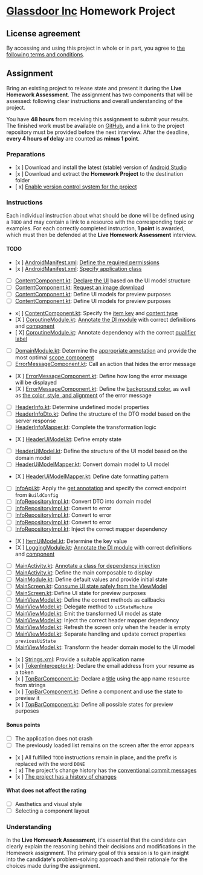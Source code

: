 # [Glassdoor Inc](https://www.glassdoor.com) Homework Project

## License agreement

By accessing and using this project in whole or in part, you agree to [the following terms and conditions](LICENSE.md).

## Assignment

Bring an existing project to release state and present it during the **Live Homework Assessment**.
The assignment has two components that will be assessed: following clear instructions and overall understanding of the project.

You have **48 hours** from receiving this assignment to submit your results.
The finished work must be available on [GitHub](https://github.com), and a link to the project repository must be provided before the next interview.
After the deadline, **every 4 hours of delay** are counted as **minus 1 point**.

### Preparations

- [x ] Download and install the latest (stable) version of [Android Studio](https://developer.android.com/studio)
- [x ] Download and extract the **Homework Project** to the destination folder
- [ x] [Enable version control system for the project](https://docs.github.com/en/migrations/importing-source-code/using-the-command-line-to-import-source-code/adding-locally-hosted-code-to-github)

### Instructions

Each individual instruction about what should be done will be defined using a `TODO` and may contain a link to a resource with the corresponding topic or examples.
For each correctly completed instruction, **1 point** is awarded, which must then be defended at the **Live Homework Assessment** interview.

#### TODO

- [x ] [AndroidManifest.xml](app/src/main/AndroidManifest.xml): [Define the required permissions](https://developer.android.com/develop/connectivity/network-ops/connecting)
- [x ] [AndroidManifest.xml](app/src/main/AndroidManifest.xml): [Specify application class](https://developer.android.com/reference/android/app/Application)
- [ ] [ContentComponent.kt](app/src/main/java/com/glassdoor/intern/presentation/ui/component/ContentComponent.kt): [Declare the UI](https://developer.android.com/codelabs/jetpack-compose-basics#5) based on the UI model structure
- [ ] [ContentComponent.kt](app/src/main/java/com/glassdoor/intern/presentation/ui/component/ContentComponent.kt): [Request an image download](https://github.com/coil-kt/coil#requests)
- [ ] [ContentComponent.kt](app/src/main/java/com/glassdoor/intern/presentation/ui/component/ContentComponent.kt): Define UI models for preview purposes
- [ ] [ContentComponent.kt](app/src/main/java/com/glassdoor/intern/presentation/ui/component/ContentComponent.kt): Define UI models for preview purposes
- x[ ] [ContentComponent.kt](app/src/main/java/com/glassdoor/intern/presentation/ui/component/ContentComponent.kt): Specify the [item key](https://developer.android.com/jetpack/compose/lists#item-keys) and [content type](https://developer.android.com/jetpack/compose/lists#content-type)
- [X ] [CoroutineModule.kt](app/src/main/java/com/glassdoor/intern/utils/coroutine/CoroutineModule.kt): [Annotate the DI module](https://developer.android.com/training/dependency-injection/hilt-android#hilt-modules) with correct definitions and [component](https://developer.android.com/training/dependency-injection/hilt-android#hilt-modules)
- [ X] [CoroutineModule.kt](app/src/main/java/com/glassdoor/intern/utils/coroutine/CoroutineModule.kt): Annotate dependency with the correct [qualifier label](https://developer.android.com/training/dependency-injection/hilt-android#multiple-bindings)
- [ ] [DomainModule.kt](app/src/main/java/com/glassdoor/intern/domain/di/DomainModule.kt): Determine the [appropriate annotation](https://developer.android.com/codelabs/android-hilt#6) and provide the most optimal [scope component](https://developer.android.com/training/dependency-injection/hilt-android#generated-components)
- [ ] [ErrorMessageComponent.kt](app/src/main/java/com/glassdoor/intern/presentation/ui/component/ErrorMessageComponent.kt): Call an action that hides the error message
- [X ] [ErrorMessageComponent.kt](app/src/main/java/com/glassdoor/intern/presentation/ui/component/ErrorMessageComponent.kt): Define how long the error message will be displayed
- [X ] [ErrorMessageComponent.kt](app/src/main/java/com/glassdoor/intern/presentation/ui/component/ErrorMessageComponent.kt): Define the [background color](https://developer.android.com/jetpack/compose/modifiers#scope-safety), as well as [the color, style, and alignment](https://developer.android.com/jetpack/compose/text/style-text) of the error message
- [ ] [HeaderInfo.kt](app/src/main/java/com/glassdoor/intern/domain/model/HeaderInfo.kt): Determine undefined model properties
- [ ] [HeaderInfoDto.kt](app/src/main/java/com/glassdoor/intern/data/model/HeaderInfoDto.kt): Define the structure of the DTO model based on the server response
- [ ] [HeaderInfoMapper.kt](app/src/main/java/com/glassdoor/intern/data/mapper/HeaderInfoMapper.kt): Complete the transformation logic
- [X ] [HeaderUiModel.kt](app/src/main/java/com/glassdoor/intern/presentation/model/HeaderUiModel.kt): Define empty state
- [ ] [HeaderUiModel.kt](app/src/main/java/com/glassdoor/intern/presentation/model/HeaderUiModel.kt): Define the structure of the UI model based on the domain model
- [ ] [HeaderUiModelMapper.kt](app/src/main/java/com/glassdoor/intern/presentation/mapper/HeaderUiModelMapper.kt): Convert domain model to UI model
- [X ] [HeaderUiModelMapper.kt](app/src/main/java/com/glassdoor/intern/presentation/mapper/HeaderUiModelMapper.kt): Define date formatting pattern
- [ ] [InfoApi.kt](app/src/main/java/com/glassdoor/intern/data/source/InfoApi.kt): Apply the [get annotation](https://square.github.io/retrofit) and specify the correct endpoint from `BuildConfig`
- [ ] [InfoRepositoryImpl.kt](app/src/main/java/com/glassdoor/intern/data/repository/InfoRepositoryImpl.kt): Convert DTO into domain model
- [ ] [InfoRepositoryImpl.kt](app/src/main/java/com/glassdoor/intern/data/repository/InfoRepositoryImpl.kt): Convert to error
- [ ] [InfoRepositoryImpl.kt](app/src/main/java/com/glassdoor/intern/data/repository/InfoRepositoryImpl.kt): Convert to error
- [ ] [InfoRepositoryImpl.kt](app/src/main/java/com/glassdoor/intern/data/repository/InfoRepositoryImpl.kt): Convert to error
- [ ] [InfoRepositoryImpl.kt](app/src/main/java/com/glassdoor/intern/data/repository/InfoRepositoryImpl.kt): Inject the correct mapper dependency
- [X ] [ItemUiModel.kt](app/src/main/java/com/glassdoor/intern/presentation/model/ItemUiModel.kt): Determine the key value
- [X ] [LoggingModule.kt](app/src/main/java/com/glassdoor/intern/utils/logging/LoggingModule.kt): [Annotate the DI module](https://developer.android.com/training/dependency-injection/hilt-android#hilt-modules) with correct definitions and [component](https://developer.android.com/training/dependency-injection/hilt-android#hilt-modules)
- [ ] [MainActivity.kt](app/src/main/java/com/glassdoor/intern/presentation/ui/MainActivity.kt): [Annotate a class for dependency injection](https://developer.android.com/training/dependency-injection/hilt-android#android-classes)
- [ ] [MainActivity.kt](app/src/main/java/com/glassdoor/intern/presentation/ui/MainActivity.kt): Define the main composable to display
- [ ] [MainModule.kt](app/src/main/java/com/glassdoor/intern/presentation/di/MainModule.kt): Define default values and provide initial state
- [ ] [MainScreen.kt](app/src/main/java/com/glassdoor/intern/presentation/ui/MainScreen.kt): [Consume UI state safely from the ViewModel](https://developer.android.com/codelabs/jetpack-compose-advanced-state-side-effects#3)
- [ ] [MainScreen.kt](app/src/main/java/com/glassdoor/intern/presentation/ui/MainScreen.kt): Define UI state for preview purposes
- [ ] [MainViewModel.kt](app/src/main/java/com/glassdoor/intern/presentation/MainViewModel.kt): Define the correct methods as callbacks
- [ ] [MainViewModel.kt](app/src/main/java/com/glassdoor/intern/presentation/MainViewModel.kt): Delegate method to `uiStateMachine`
- [ ] [MainViewModel.kt](app/src/main/java/com/glassdoor/intern/presentation/MainViewModel.kt): Emit the transformed UI model as state
- [ ] [MainViewModel.kt](app/src/main/java/com/glassdoor/intern/presentation/MainViewModel.kt): Inject the correct header mapper dependency
- [ ] [MainViewModel.kt](app/src/main/java/com/glassdoor/intern/presentation/MainViewModel.kt): Refresh the screen only when the header is empty
- [ ] [MainViewModel.kt](app/src/main/java/com/glassdoor/intern/presentation/MainViewModel.kt): Separate handling and update correct properties `previousUiState`
- [ ] [MainViewModel.kt](app/src/main/java/com/glassdoor/intern/presentation/MainViewModel.kt): Transform the header domain model to the UI model
- [x ] [Strings.xml](app/src/main/res/values/strings.xml): Provide a suitable application name
- [x ] [TokenInterceptor.kt](app/src/main/java/com/glassdoor/intern/data/network/TokenInterceptor.kt): Declare the email address from your resume as a token
- [x ] [TopBarComponent.kt](app/src/main/java/com/glassdoor/intern/presentation/ui/component/TopBarComponent.kt): Declare a [title](https://developer.android.com/reference/kotlin/androidx/compose/material/package-summary#Text(androidx.compose.ui.text.AnnotatedString,androidx.compose.ui.Modifier,androidx.compose.ui.graphics.Color,androidx.compose.ui.unit.TextUnit,androidx.compose.ui.text.font.FontStyle,androidx.compose.ui.text.font.FontWeight,androidx.compose.ui.text.font.FontFamily,androidx.compose.ui.unit.TextUnit,androidx.compose.ui.text.style.TextDecoration,androidx.compose.ui.text.style.TextAlign,androidx.compose.ui.unit.TextUnit,androidx.compose.ui.text.style.TextOverflow,kotlin.Boolean,kotlin.Int,kotlin.Int,kotlin.collections.Map,kotlin.Function1,androidx.compose.ui.text.TextStyle)) using the app name resource from strings
- [x ] [TopBarComponent.kt](app/src/main/java/com/glassdoor/intern/presentation/ui/component/TopBarComponent.kt): Define a component and use the state to preview it
- [x ] [TopBarComponent.kt](app/src/main/java/com/glassdoor/intern/presentation/ui/component/TopBarComponent.kt): Define all possible states for preview purposes

#### Bonus points

- [ ] The application does not crash
- [ ] The previously loaded list remains on the screen after the error appears
- [x ] All fulfilled `TODO` instructions remain in place, and the prefix is replaced with the word `DONE`
- [ x] The project's change history has the [conventional commit messages](https://www.conventionalcommits.org/en/v1.0.0)
- [x ] [The project has a history of changes](https://git-scm.com/book/en/v2/Git-Basics-Recording-Changes-to-the-Repository)

#### What does not affect the rating

- [ ] Aesthetics and visual style
- [ ] Selecting a component layout

### Understanding

In the **Live Homework Assessment**, it's essential that the candidate can clearly explain the reasoning behind their decisions and modifications in the Homework assignment.
The primary goal of this session is to gain insight into the candidate's problem-solving approach and their rationale for the choices made during the assignment.
